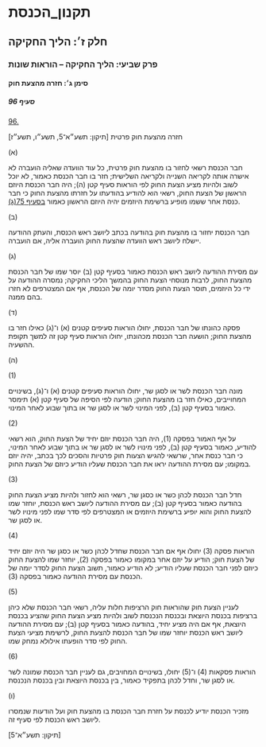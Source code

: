 # תקנון_הכנסת

## חלק ז׳: הליך החקיקה

### פרק שביעי: הליך החקיקה – הוראות שונות

#### סימן ג׳: חזרה מהצעת חוק

##### סעיף 96

[96.](https://he.wikisource.org/wiki/תקנון_הכנסת#s_yp_96)

חזרה מהצעת חוק פרטית [תיקון: תשע״א־5, תשע״ו, תשע״ז]

(א)

חבר הכנסת
רשאי לחזור בו מהצעת חוק פרטית, כל עוד הוועדה שאליה הועברה לא אישרה אותה
לקריאה השנייה ולקריאה השלישית; חזר בו חבר הכנסת כאמור, לא יוכל לשוב
ולהיות מציע הצעת החוק לפי הוראות סעיף קטן (ה); היה חבר הכנסת היוזם
הראשון של הצעת החוק, רשאי הוא להודיע בהודעתו על חזרתו מהצעת החוק כי חבר
כנסת אחר ששמו מופיע ברשימת היוזמים יהיה היוזם הראשון כאמור [בסעיף 75(ג)](https://he.wikisource.org/wiki/תקנון_הכנסת#s_yp_75).

(ב)

חבר הכנסת
יחזור בו מהצעת חוק בהודעה בכתב ליושב ראש הכנסת, והעתק ההודעה יישלח ליושב
ראש הוועדה שהצעת החוק הועברה אליה, אם הועברה.

(ג)

עם מסירת
ההודעה ליושב ראש הכנסת כאמור בסעיף קטן (ב) יוסר שמו של חבר הכנסת מהצעת
החוק, לרבות מנוסחי הצעת החוק בהמשך הליכי החקיקה; נמסרה ההודעה על ידי כל
היוזמים, תוסר הצעת החוק מסדר יומה של הכנסת, אף אם המצטרפים לא חזרו בהם
ממנה.

(ד)

פסקה
כהונתו של חבר הכנסת, יחולו הוראות סעיפים קטנים (א) ו־(ג) כאילו חזר בו
מהצעת החוק; הושעה חבר הכנסת מכהונתו, יחולו הוראות סעיף קטן זה למשך תקופת
ההשעיה.

(ה)

(1)

מונה חבר הכנסת לשר או לסגן שר, יחולו הוראות סעיפים קטנים (א) ו־(ג),
בשינויים המחוייבים, כאילו חזר בו מהצעת החוק; הודעה לפי הסיפה של סעיף קטן
(א) תימסר כאמור בסעיף קטן (ב), לפני המינוי לשר או לסגן שר או בתוך שבוע
לאחר המינוי.

(2)

על אף
האמור בפסקה (1), היה חבר הכנסת יוזם יחיד של הצעת החוק, הוא רשאי להודיע,
כאמור בסעיף קטן (ב), לפני מינויו לשר או לסגן שר או בתוך שבוע לאחר
המינוי, כי חבר כנסת אחר, שרשאי להגיש הצעות חוק פרטיות והסכים לכך בכתב,
יהיה יוזם במקומו; עם מסירת ההודעה יראו את חבר הכנסת שעליו הודיע כיוזם של
הצעת החוק.

(3)

חדל חבר
הכנסת לכהן כשר או כסגן שר, רשאי הוא לחזור ולהיות מציע הצעת החוק בהודעה
כאמור בסעיף קטן (ב); עם מסירת ההודעה ליושב ראש הכנסת, יוחזר שמו להצעת
החוק והוא יופיע ברשימת היוזמים או המצטרפים לפי סדר שמו לפני מינויו לשר
או לסגן שר.

(4)

הוראות
פסקה (3) יחולו אף אם חבר הכנסת שחדל לכהן כשר או כסגן שר היה יוזם יחיד של
הצעת חוק; הודיע על יוזם אחר במקומו כאמור בפסקה (2), יוחזר שמו להצעת
החוק כיוזם לפני חבר הכנסת שעליו הודיע; לא הודיע כאמור, תשוב הצעת החוק
לסדר יומה של הכנסת עם מסירת ההודעה כאמור בפסקה (3).

(5)

לעניין
הצעת חוק שהוראות חוק הרציפות חלות עליה, רשאי חבר הכנסת שלא כיהן ברציפות
בכנסת היוצאת ובכנסת הנכנסת לשוב ולהיות מציע הצעת החוק שהציע בכנסת
היוצאת, אף אם היה מציע יחיד, בהודעה כאמור בסעיף קטן (ב); עם מסירת ההודעה
ליושב ראש הכנסת יוחזר שמו של חבר הכנסת להצעת החוק, לרשימת מציעי הצעת
החוק לפי סדר הופעתו אילולא נמחק שמו.

(6)

הוראות
פסקאות (4) ו־(5) יחולו, בשינויים המחויבים, גם לעניין חבר הכנסת שמונה לשר
או לסגן שר, וחדל לכהן בתפקיד כאמור, בין בכנסת היוצאת ובין בכנסת הנכנסת.

(ו)

מזכיר הכנסת יודיע לכנסת על חזרת חבר הכנסת בו מהצעת חוק ועל הודעות שנמסרו ליושב ראש הכנסת לפי סעיף זה.

[תיקון: תשע״א־5]